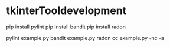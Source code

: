# tkinterTooldevelopment
pip install pylint 
pip install bandit 
pip install radon 

pylint example.py 
bandit example.py 
radon cc example.py -nc -a 
